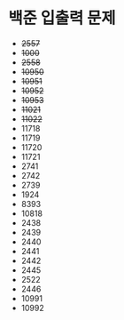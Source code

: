 # 백준 입출력 문제
- ~~2557~~
- ~~1000~~
- ~~2558~~
- ~~10950~~
- ~~10951~~
- ~~10952~~
- ~~10953~~
- ~~11021~~
- ~~11022~~
- 11718
- 11719
- 11720
- 11721
- 2741
- 2742
- 2739
- 1924
- 8393
- 10818
- 2438
- 2439
- 2440
- 2441
- 2442
- 2445
- 2522
- 2446
- 10991
- 10992
